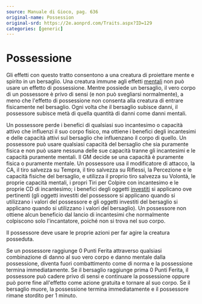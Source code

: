 ```yaml
---
source: Manuale di Gioco, pag. 636
original-name: Possession
original-srd: https://2e.aonprd.com/Traits.aspx?ID=129
categories: [generic]
---
```


# Possessione

Gli effetti con questo tratto consentono a una creatura di proiettare mente e
spirito in un bersaglio. Una creatura immune agli effetti
[mentali](/tratti/mentale) non può usare un effetto di possessione. Mentre
possiede un bersaglio, il vero corpo di un possessore è privo di sensi (e non
può svegliarsi normalmente), a meno che l'effetto di possessione non consenta
alla creatura di entrare fisicamente nel bersaglio. Ogni volta che il bersaglio
subisce danni, il possessore subisce metà di quella quantità di danni come danni
mentali.

Un possessore perde i benefici di qualsiasi suo incantesimo o capacità attivo
che influenzi il suo corpo fisico, ma ottiene i benefici degli incantesimi e
delle capacità attivi sul bersaglio che influenzano il corpo di quello. Un
possessore può usare qualsiasi capacità del bersaglio che sia puramente fisica e
non può usare nessuna delle sue capacità tranne gli incantesimi e le capacità
puramente mentali. Il GM decide se una capacità è puramente fisica o puramente
mentale. Un possessore usa il modificatore di attacco, la CA, il tiro salvezza
su Tempra, il tiro salvezza su Riflessi, la Percezione e le capacità fisiche del
bersaglio, e utilizza il proprio tiro salvezza su Volontà, le proprie capacità
mentali, i propri Tiri per Colpire con incantesimo e le proprie CD di
incantesimo; i benefici degli oggetti [investiti](/tratti/investito) si
applicano ove pertinenti (gli oggetti investiti del possessore si applicano
quando si utilizzano i valori del possessore e gli oggetti investiti del
bersaglio si applicano quando si utilizzano i valori del bersaglio). Un
possessore non ottiene alcun beneficio dal lancio di incantesimi che normalmente
colpiscono solo l'incantatore, poiché non si trova nel suo corpo.

Il possessore deve usare le proprie azioni per far agire la creatura posseduta.

Se un possessore raggiunge 0 Punti Ferita attraverso qualsiasi combinazione di
danno al suo vero corpo e danno mentale dalla possessione, diventa fuori
combattimento come di norma e la possessione termina immediatamente. Se il
bersaglio raggiunge prima 0 Punti Ferita, il possessore può cadere privo di
sensi e continuare la possessione oppure può porre fine all'effetto come azione
gratuita e tornare al suo corpo. Se il bersaglio muore, la possessione termina
immediatamente e il possessore rimane stordito per 1 minuto.
